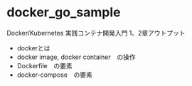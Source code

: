 # docker_go_sample
Docker/Kubernetes 実践コンテナ開発入門
1、2章アウトプット
- dockerとは
- docker image, docker container　の操作
- Dockerfile　の要素
- docker-compose　の要素

